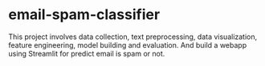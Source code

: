# email-spam-classifier
 This project involves data collection, text preprocessing, data visualization, feature engineering, model building and evaluation. And build a webapp using Streamlit for predict email is spam or not.
